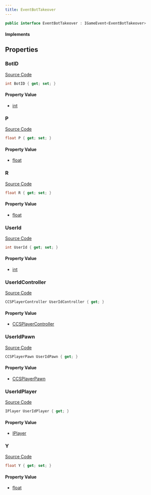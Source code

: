 ```yaml
---
title: EventBotTakeover
---
```


```csharp
public interface EventBotTakeover : IGameEvent<EventBotTakeover>
```

#### Implements

## Properties

### BotID

[Source Code](https://github.com/swiftly-solution/swiftlys2/blob/main/managed/src/SwiftlyS2.Generated/GameEvents/Interfaces/EventBotTakeover.cs#L42)

```csharp
int BotID { get; set; }
```

#### Property Value

- [int](https://learn.microsoft.com/dotnet/api/system.int32)

### P

[Source Code](https://github.com/swiftly-solution/swiftlys2/blob/main/managed/src/SwiftlyS2.Generated/GameEvents/Interfaces/EventBotTakeover.cs#L47)

```csharp
float P { get; set; }
```

#### Property Value

- [float](https://learn.microsoft.com/dotnet/api/system.single)

### R

[Source Code](https://github.com/swiftly-solution/swiftlys2/blob/main/managed/src/SwiftlyS2.Generated/GameEvents/Interfaces/EventBotTakeover.cs#L57)

```csharp
float R { get; set; }
```

#### Property Value

- [float](https://learn.microsoft.com/dotnet/api/system.single)

### UserId

[Source Code](https://github.com/swiftly-solution/swiftlys2/blob/main/managed/src/SwiftlyS2.Generated/GameEvents/Interfaces/EventBotTakeover.cs#L37)

```csharp
int UserId { get; set; }
```

#### Property Value

- [int](https://learn.microsoft.com/dotnet/api/system.int32)

### UserIdController

[Source Code](https://github.com/swiftly-solution/swiftlys2/blob/main/managed/src/SwiftlyS2.Generated/GameEvents/Interfaces/EventBotTakeover.cs#L22)

```csharp
CCSPlayerController UserIdController { get; }
```

#### Property Value

- [CCSPlayerController](/docs/api/shared/schemadefinitions/ccsplayercontroller)

### UserIdPawn

[Source Code](https://github.com/swiftly-solution/swiftlys2/blob/main/managed/src/SwiftlyS2.Generated/GameEvents/Interfaces/EventBotTakeover.cs#L28)

```csharp
CCSPlayerPawn UserIdPawn { get; }
```

#### Property Value

- [CCSPlayerPawn](/docs/api/shared/schemadefinitions/ccsplayerpawn)

### UserIdPlayer

[Source Code](https://github.com/swiftly-solution/swiftlys2/blob/main/managed/src/SwiftlyS2.Generated/GameEvents/Interfaces/EventBotTakeover.cs#L31)

```csharp
IPlayer UserIdPlayer { get; }
```

#### Property Value

- [IPlayer](/docs/api/shared/players/iplayer)

### Y

[Source Code](https://github.com/swiftly-solution/swiftlys2/blob/main/managed/src/SwiftlyS2.Generated/GameEvents/Interfaces/EventBotTakeover.cs#L52)

```csharp
float Y { get; set; }
```

#### Property Value

- [float](https://learn.microsoft.com/dotnet/api/system.single)

